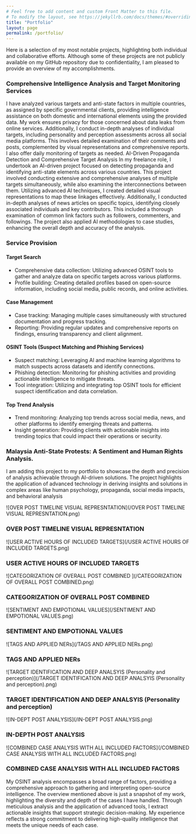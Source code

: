 ```yaml
---
# Feel free to add content and custom Front Matter to this file.
# To modify the layout, see https://jekyllrb.com/docs/themes/#overriding-theme-defaults
title: "Portfolio"
layout: page
permalink: /portfolio/
---
```


Here is a selection of my most notable projects, highlighting both individual and collaborative efforts. Although some of these projects are not publicly available on my GitHub repository due to confidentiality, I am pleased to provide an overview of my accomplishments.
### Comprehensive Intelligence Analysis and Target Monitoring Services
I have analyzed various targets and anti-state factors in multiple countries, as assigned by specific governmental clients, providing intelligence assistance on both domestic and international elements using the provided data. My work ensures privacy for those concerned about data leaks from online services. Additionally, I conduct in-depth analyses of individual targets, including personality and perception assessments across all social media platforms. This involves detailed examination of their comments and posts, complemented by visual representations and comprehensive reports. I also offer daily monitoring of targets as needed.
AI-Driven Propaganda Detection and Comprehensive Target Analysis
In my freelance role, I undertook an AI-driven project focused on detecting propaganda and identifying anti-state elements across various countries. This project involved conducting extensive and comprehensive analyses of multiple targets simultaneously, while also examining the interconnections between them. Utilizing advanced AI techniques, I created detailed visual representations to map these linkages effectively. Additionally, I conducted in-depth analyses of news articles on specific topics, identifying closely associated individuals and key contributors. This included a thorough examination of common link factors such as followers, commenters, and followings. The project also applied AI methodologies to case studies, enhancing the overall depth and accuracy of the analysis.
### Service Provision
#### Target Search
- Comprehensive data collection: Utilizing advanced OSINT tools to gather and analyze data on specific targets across various platforms.
- Profile building: Creating detailed profiles based on open-source information, including social media, public records, and online activities.
  
#### Case Management
- Case tracking: Managing multiple cases simultaneously with structured documentation and progress tracking.
-	Reporting: Providing regular updates and comprehensive reports on findings, ensuring transparency and client alignment.
  
#### OSINT Tools (Suspect Matching and Phishing Services)
-	Suspect matching: Leveraging AI and machine learning algorithms to match suspects across datasets and identify connections.
-	Phishing detection: Monitoring for phishing activities and providing actionable intelligence to mitigate threats.
-	Tool integration: Utilizing and integrating top OSINT tools for efficient suspect identification and data correlation.
  
#### Top Trend Analysis
-	Trend monitoring: Analyzing top trends across social media, news, and other platforms to identify emerging threats and patterns.
-	Insight generation: Providing clients with actionable insights into trending topics that could impact their operations or security.

### Malaysia Anti-State Protests: A Sentiment and Human Rights Analysis.
I am adding this project to my portfolio to showcase the depth and precision of analysis achievable through AI-driven solutions. The project highlights the application of advanced technology in deriving insights and solutions in complex areas like human psychology, propaganda, social media impacts, and behavioral analysis

![OVER POST TIMELINE VISUAL REPRESNTATION](/OVER POST TIMELINE VISUAL REPRESNTATION.png)
### OVER POST TIMELINE VISUAL REPRESNTATION

![USER ACTIVE HOURS OF INCLUDED TARGETS](/USER ACTIVE HOURS OF INCLUDED TARGETS.png)
### USER ACTIVE HOURS OF INCLUDED TARGETS

![CATEGORIZATION OF OVERALL POST COMBINED ](/CATEGORIZATION OF OVERALL POST COMBINED.png)
### CATEGORIZATION OF OVERALL POST COMBINED

![SENTIMENT AND EMPOTIONAL VALUES](/SENTIMENT AND EMPOTIONAL VALUES.png)
### SENTIMENT AND EMPOTIONAL VALUES

![TAGS AND APPLIED NERs](/TAGS AND APPLIED NERs.png)
### TAGS AND APPLIED NERs

![TARGET IDENTIFICATION AND DEEP ANALSYIS (Personality and perception)](/TARGET IDENTIFICATION AND DEEP ANALSYIS (Personality and perception).png)
### TARGET IDENTIFICATION AND DEEP ANALSYIS (Personality and perception)

![IN-DEPT POST ANALYSIS](/IN-DEPT POST ANALYSIS.png)
### IN-DEPTH POST ANALYSIS

![COMBINED CASE ANALYSIS WITH ALL INCLUDED FACTORS](/COMBINED CASE ANALYSIS WITH ALL INCLUDED FACTORS.png)
### COMBINED CASE ANALYSIS WITH ALL INCLUDED FACTORS

My OSINT analysis encompasses a broad range of factors, providing a comprehensive approach to gathering and interpreting open-source intelligence. The overview mentioned above is just a snapshot of my work, highlighting the diversity and depth of the cases I have handled. Through meticulous analysis and the application of advanced tools, I extract actionable insights that support strategic decision-making. My experience reflects a strong commitment to delivering high-quality intelligence that meets the unique needs of each case.
